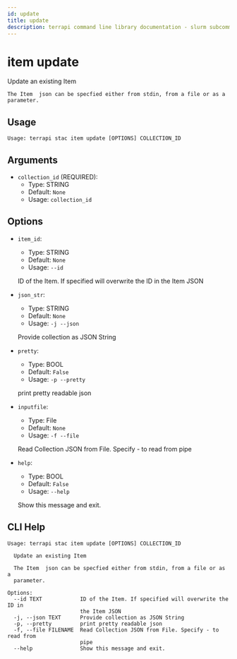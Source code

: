 ```yaml
---
id: update
title: update
description: terrapi command line library documentation - slurm subcommand
---
```


# item update

Update an existing Item 
    
    The Item  json can be specfied either from stdin, from a file or as a parameter.
    

## Usage

```
Usage: terrapi stac item update [OPTIONS] COLLECTION_ID
```

## Arguments

* `collection_id` (REQUIRED):
    * Type: STRING
    * Default: `None`
    * Usage: `collection_id`


## Options

* `item_id`:
    * Type: STRING
    * Default: `None`
    * Usage: `--id`

    ID of the Item. If specified will overwrite the ID in the Item JSON



* `json_str`:
    * Type: STRING
    * Default: `None`
    * Usage: `-j
--json`

    Provide collection as JSON String



* `pretty`:
    * Type: BOOL
    * Default: `False`
    * Usage: `-p
--pretty`

    print pretty readable json



* `inputfile`:
    * Type: File
    * Default: `None`
    * Usage: `-f
--file`

    Read Collection JSON from File. Specify - to read from pipe



* `help`:
    * Type: BOOL
    * Default: `False`
    * Usage: `--help`

    Show this message and exit.



## CLI Help

```
Usage: terrapi stac item update [OPTIONS] COLLECTION_ID

  Update an existing Item

  The Item  json can be specfied either from stdin, from a file or as a
  parameter.

Options:
  --id TEXT            ID of the Item. If specified will overwrite the ID in
                       the Item JSON
  -j, --json TEXT      Provide collection as JSON String
  -p, --pretty         print pretty readable json
  -f, --file FILENAME  Read Collection JSON from File. Specify - to read from
                       pipe
  --help               Show this message and exit.
```

